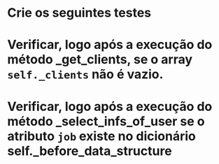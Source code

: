 # Crie os seguintes testes


# Verificar, logo após a execução do método _get_clients, se o array `self._clients` não é vazio.
# Verificar, logo após a execução do método _select_infs_of_user se o atributo `job` existe no dicionário self._before_data_structure
